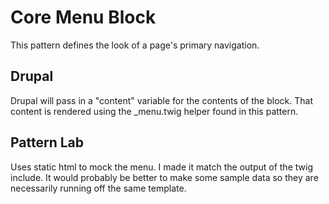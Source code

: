 # Core Menu Block
This pattern defines the look of a page's primary navigation.

## Drupal

Drupal will pass in a "content" variable for the contents of the block.
That content is rendered using the _menu.twig helper found in this
pattern.

## Pattern Lab

Uses static html to mock the menu. I made it match the output of the
twig include. It would probably be better to make some sample data
so they are necessarily running off the same template.

